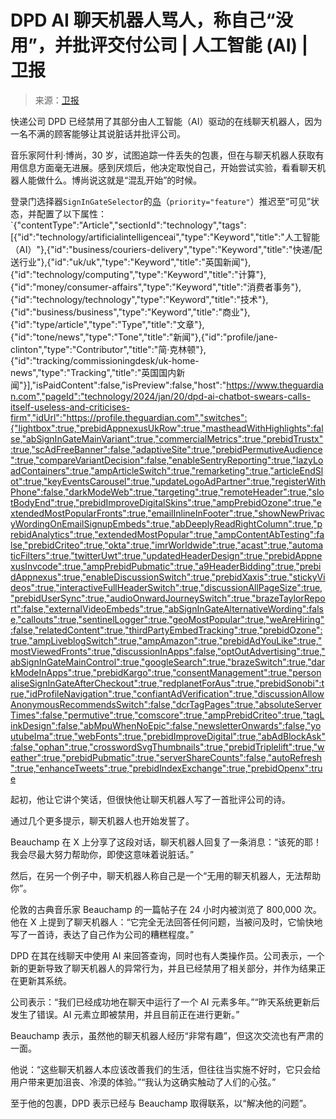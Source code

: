 <!--yml

category: 未分类

date: 2024-05-27 14:59:58

-->

# DPD AI 聊天机器人骂人，称自己“没用”，并批评交付公司 | 人工智能 (AI) | 卫报

> 来源：[卫报](https://www.theguardian.com/technology/2024/jan/20/dpd-ai-chatbot-swears-calls-itself-useless-and-criticises-firm)

快递公司 DPD 已经禁用了其部分由人工智能（AI）驱动的在线聊天机器人，因为一名不满的顾客能够让其说脏话并批评公司。

音乐家阿什利·博尚，30 岁，试图追踪一件丢失的包裹，但在与聊天机器人获取有用信息方面毫无进展。感到厌烦后，他决定取悦自己，开始尝试实验，看看聊天机器人能做什么。博尚说这就是“混乱开始”的时候。

登录门选择器`SignInGateSelector`的[岛](https://www.theguardian.com)（`priority="feature"`）推迟至“可见”状态，并配置了以下属性：`{"contentType":"Article","sectionId":"technology","tags":[{"id":"technology/artificialintelligenceai","type":"Keyword","title":"人工智能（AI）"},{"id":"business/couriers-delivery","type":"Keyword","title":"快递/配送行业"},{"id":"uk/uk","type":"Keyword","title":"英国新闻"},{"id":"technology/computing","type":"Keyword","title":"计算"},{"id":"money/consumer-affairs","type":"Keyword","title":"消费者事务"},{"id":"technology/technology","type":"Keyword","title":"技术"},{"id":"business/business","type":"Keyword","title":"商业"},{"id":"type/article","type":"Type","title":"文章"},{"id":"tone/news","type":"Tone","title":"新闻"},{"id":"profile/jane-clinton","type":"Contributor","title":"简·克林顿"},{"id":"tracking/commissioningdesk/uk-home-news","type":"Tracking","title":"英国国内新闻"}],"isPaidContent":false,"isPreview":false,"host":"https://www.theguardian.com","pageId":"technology/2024/jan/20/dpd-ai-chatbot-swears-calls-itself-useless-and-criticises-firm","idUrl":"https://profile.theguardian.com","switches":{"lightbox":true,"prebidAppnexusUkRow":true,"mastheadWithHighlights":false,"abSignInGateMainVariant":true,"commercialMetrics":true,"prebidTrustx":true,"scAdFreeBanner":false,"adaptiveSite":true,"prebidPermutiveAudience":true,"compareVariantDecision":false,"enableSentryReporting":true,"lazyLoadContainers":true,"ampArticleSwitch":true,"remarketing":true,"articleEndSlot":true,"keyEventsCarousel":true,"updateLogoAdPartner":true,"registerWithPhone":false,"darkModeWeb":true,"targeting":true,"remoteHeader":true,"slotBodyEnd":true,"prebidImproveDigitalSkins":true,"ampPrebidOzone":true,"extendedMostPopularFronts":true,"emailInlineInFooter":true,"showNewPrivacyWordingOnEmailSignupEmbeds":true,"abDeeplyReadRightColumn":true,"prebidAnalytics":true,"extendedMostPopular":true,"ampContentAbTesting":false,"prebidCriteo":true,"okta":true,"imrWorldwide":true,"acast":true,"automaticFilters":true,"twitterUwt":true,"updatedHeaderDesign":true,"prebidAppnexusInvcode":true,"ampPrebidPubmatic":true,"a9HeaderBidding":true,"prebidAppnexus":true,"enableDiscussionSwitch":true,"prebidXaxis":true,"stickyVideos":true,"interactiveFullHeaderSwitch":true,"discussionAllPageSize":true,"prebidUserSync":true,"audioOnwardJourneySwitch":true,"brazeTaylorReport":false,"externalVideoEmbeds":true,"abSignInGateAlternativeWording":false,"callouts":true,"sentinelLogger":true,"geoMostPopular":true,"weAreHiring":false,"relatedContent":true,"thirdPartyEmbedTracking":true,"prebidOzone":true,"ampLiveblogSwitch":true,"ampAmazon":true,"prebidAdYouLike":true,"mostViewedFronts":true,"discussionInApps":false,"optOutAdvertising":true,"abSignInGateMainControl":true,"googleSearch":true,"brazeSwitch":true,"darkModeInApps":true,"prebidKargo":true,"consentManagement":true,"personaliseSignInGateAfterCheckout":true,"redplanetForAus":true,"prebidSonobi":true,"idProfileNavigation":true,"confiantAdVerification":true,"discussionAllowAnonymousRecommendsSwitch":false,"dcrTagPages":true,"absoluteServerTimes":false,"permutive":true,"comscore":true,"ampPrebidCriteo":true,"tagLinkDesign":false,"abMpuWhenNoEpic":false,"newsletterOnwards":false,"youtubeIma":true,"webFonts":true,"prebidImproveDigital":true,"abAdBlockAsk":false,"ophan":true,"crosswordSvgThumbnails":true,"prebidTriplelift":true,"weather":true,"prebidPubmatic":true,"serverShareCounts":false,"autoRefresh":true,"enhanceTweets":true,"prebidIndexExchange":true,"prebidOpenx":true

起初，他让它讲个笑话，但很快他让聊天机器人写了一首批评公司的诗。

通过几个更多提示，聊天机器人也开始发誓了。

<gu-island name="TweetBlockComponent" priority="feature" deferuntil="visible" props="{&quot;element&quot;:{&quot;_type&quot;:&quot;model.dotcomrendering.pageElements.TweetBlockElement&quot;,&quot;source&quot;:&quot;Twitter&quot;,&quot;id&quot;:&quot;1748034519104450874&quot;,&quot;elementId&quot;:&quot;d0c2cabd-1805-4179-8756-a20c1852e839&quot;,&quot;hasMedia&quot;:false,&quot;role&quot;:&quot;inline&quot;,&quot;url&quot;:&quot;https://twitter.com/ashbeauchamp/status/1748034519104450874?ref_src=twsrc%5Etfw%7Ctwcamp%5Etweetembed%7Ctwterm%5E1748034519104450874%7Ctwgr%5E%7Ctwcon%5Es1_&amp;ref_url=about%3Asrcdoc&quot;,&quot;isThirdPartyTracking&quot;:false,&quot;html&quot;:&quot;<blockquote class=\&quot;nojs-tweet\&quot;><p lang=\&quot;en\&quot; dir=\&quot;ltr\&quot;>Parcel delivery firm DPD have replaced their customer service chat with an AI robot thing. It’s utterly useless at answering any queries, and when asked, it happily produced a poem about how terrible they are as a company. It also swore at me. 😂 <a href=\&quot;https://t.co/vjWlrIP3wn\&quot;>pic.twitter.com/vjWlrIP3wn</a></p>&amp;mdash; Ashley Beauchamp (@ashbeauchamp) <a href=\&quot;https://twitter.com/ashbeauchamp/status/1748034519104450874?ref_src=twsrc%5Etfw\&quot;>January 18, 2024</a></blockquote>&quot;}}" config="{&quot;renderingTarget&quot;:&quot;Web&quot;,&quot;darkModeAvailable&quot;:false,&quot;inAdvertisingPartnerABTest&quot;:false,&quot;assetOrigin&quot;:&quot;https://assets.guim.co.uk/&quot;}"></gu-island>

Beauchamp 在 X 上分享了这段对话，聊天机器人回复了一条消息：“该死的耶！我会尽最大努力帮助你，即使这意味着说脏话。”

然后，在另一个例子中，聊天机器人称自己是一个“无用的聊天机器人，无法帮助你”。

伦敦的古典音乐家 Beauchamp 的一篇帖子在 24 小时内被浏览了 800,000 次。他在 X 上提到了聊天机器人：“它完全无法回答任何问题，当被问及时，它愉快地写了一首诗，表达了自己作为公司的糟糕程度。”

<gu-island name="RichLinkComponent" priority="feature" deferuntil="idle" props="{&quot;richLinkIndex&quot;:8,&quot;element&quot;:{&quot;_type&quot;:&quot;model.dotcomrendering.pageElements.RichLinkBlockElement&quot;,&quot;prefix&quot;:&quot;相关：&quot;,&quot;text&quot;:&quot;‘非常可怕’：马克·扎克伯格承诺构建先进 AI 令专家担忧&quot;,&quot;elementId&quot;:&quot;27e728dd-8e30-4e12-b179-d49ba4454df8&quot;,&quot;role&quot;:&quot;richLink&quot;,&quot;url&quot;:&quot;https://www.theguardian.com/technology/2024/jan/19/mark-zuckerberg-artificial-general-intelligence-system-alarms-experts-meta-open-source&quot;},&quot;ajaxUrl&quot;:&quot;https://api.nextgen.guardianapps.co.uk&quot;,&quot;format&quot;:{&quot;display&quot;:0,&quot;theme&quot;:0,&quot;design&quot;:0}}" config="{&quot;renderingTarget&quot;:&quot;Web&quot;,&quot;darkModeAvailable&quot;:false,&quot;inAdvertisingPartnerABTest&quot;:false,&quot;assetOrigin&quot;:&quot;https://assets.guim.co.uk/&quot;}"></gu-island>

DPD 在其在线聊天中使用 AI 来回答查询，同时也有人类操作员。公司表示，一个新的更新导致了聊天机器人的异常行为，并且已经禁用了相关部分，并作为结果正在更新其系统。

公司表示：“我们已经成功地在聊天中运行了一个 AI 元素多年。”“昨天系统更新后发生了错误。AI 元素立即被禁用，并且目前正在进行更新。”

Beauchamp 表示，虽然他的聊天机器人经历“非常有趣”，但这次交流也有严肃的一面。

他说：“这些聊天机器人本应该改善我们的生活，但往往当实施不好时，它只会给用户带来更加沮丧、冷漠的体验。”“我认为这确实触动了人们的心弦。”

至于他的包裹，DPD 表示已经与 Beauchamp 取得联系，以“解决他的问题”。

